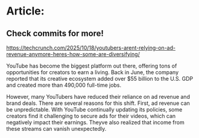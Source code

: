 # Article:

## Check commits for more!
https://techcrunch.com/2025/10/18/youtubers-arent-relying-on-ad-revenue-anymore-heres-how-some-are-diversifying/

YouTube has become the biggest platform out there, offering tons of opportunities for creators to earn a living. Back in June, the company reported that its creative ecosystem added over $55 billion to the U.S. GDP and created more than 490,000 full-time jobs.

However, many YouTubers have reduced their reliance on ad revenue and brand deals. There are several reasons for this shift. First, ad revenue can be unpredictable. With YouTube continually updating its policies, some creators find it challenging to secure ads for their videos, which can negatively impact their earnings. Theyve also realized that income from these streams can vanish unexpectedly.